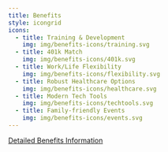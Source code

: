 ```yaml
---
title: Benefits
style: icongrid
icons:
  - title: Training & Development
    img: img/benefits-icons/training.svg
  - title: 401k Match
    img: img/benefits-icons/401k.svg
  - title: Work/Life Flexibility
    img: img/benefits-icons/flexibility.svg
  - title: Robust Healthcare Options
    img: img/benefits-icons/healthcare.svg
  - title: Modern Tech Tools
    img: img/benefits-icons/techtools.svg
  - title: Family-friendly Events
    img: img/benefits-icons/events.svg
---
```


<div class="text-center mt-4 mb-5">
<a href="/join/benefits" class="btn btn-primary">Detailed Benefits Information</a>
</div>